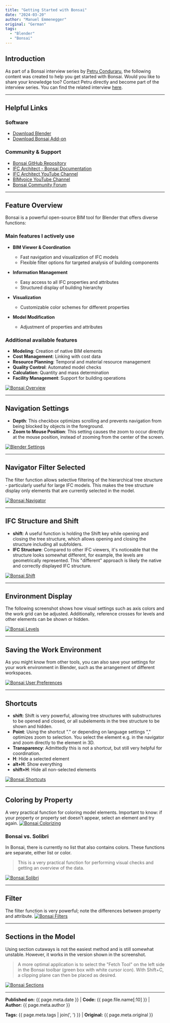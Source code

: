 ```yaml
---
title: "Getting Started with Bonsai"
date: "2024-03-20"
author: "Manuel Emmenegger"
original: "German"
tags:
  - "Blender"
  - "Bonsai"
---
```


## Introduction
As part of a Bonsai interview series by [Petru Conduraru](https://www.linkedin.com/in/petruc/), the following content was created to help you get started with Bonsai. Would you like to share your knowledge too? Contact Petru directly and become part of the interview series.
You can find the related interview [here](https://www.linkedin.com/events/7306208458582757378/about/).

---
## Helpful Links
### Software
- [Download Blender](https://www.blender.org/download/)
- [Download Bonsai Add-on](https://blenderbim.org/download.html)

### Community & Support
- [Bonsai GitHub Repository](https://github.com/IfcOpenShell/IfcOpenShell)
- [IFC Architect - Bonsai Documentation](https://ifcarchitect.com/)
- [IFC Architect YouTube Channel](https://www.youtube.com/@ifcarchitect)
- [BIMvoice YouTube Channel](https://www.youtube.com/@BIMvoice)
- [Bonsai Community Forum](https://community.osarch.org/)

---
## Feature Overview
Bonsai is a powerful open-source BIM tool for Blender that offers diverse functions:

### Main features I actively use

- **BIM Viewer & Coordination**
    - Fast navigation and visualization of IFC models
    - Flexible filter options for targeted analysis of building components

- **Information Management**
    - Easy access to all IFC properties and attributes
    - Structured display of building hierarchy

- **Visualization**
    - Customizable color schemes for different properties

- **Model Modification**
    - Adjustment of properties and attributes

### Additional available features

- **Modeling**: Creation of native BIM elements
- **Cost Management**: Linking with cost data
- **Resource Planning**: Temporal and material resource management
- **Quality Control**: Automated model checks
- **Calculation**: Quantity and mass determination
- **Facility Management**: Support for building operations

[![Bonsai Overview](assets/bo100-1001_01_bonsai-overview.jpg)](assets/bo100-1001_01_bonsai-overview.jpg)

---
## Navigation Settings
- **Depth**: This checkbox optimizes scrolling and prevents navigation from being blocked by objects in the foreground.
- **Zoom to Mouse Position**: This setting causes the zoom to occur directly at the mouse position, instead of zooming from the center of the screen.

[![Blender Settings](assets/bo100-1001_02_bonsai-blender-settings.jpg)](assets/bo100-1001_02_bonsai-blender-settings.jpg)

---
## Navigator Filter Selected
The filter function allows selective filtering of the hierarchical tree structure - particularly useful for large IFC models. This makes the tree structure display only elements that are currently selected in the model.

[![Bonsai Navigator](assets/bo100-1001_03_bonsai-navigator.jpg)](assets/bo100-1001_03_bonsai-navigator.jpg)

---
## IFC Structure and Shift
- **shift**: A useful function is holding the Shift key while opening and closing the tree structure, which allows opening and closing the structure including all subfolders.
- **IFC Structure**: Compared to other IFC viewers, it's noticeable that the structure looks somewhat different, for example, the levels are geometrically represented. This "different" approach is likely the native and correctly displayed IFC structure.

[![Bonsai Shift](assets/bo100-1001_04_bonsai-shift.jpg)](assets/bo100-1001_04_bonsai-shift.jpg)

---
## Environment Display
The following screenshot shows how visual settings such as axis colors and the work grid can be adjusted. Additionally, reference crosses for levels and other elements can be shown or hidden.

[![Bonsai Levels](assets/bo100-1001_05_bonsai-levels.jpg)](assets/bo100-1001_05_bonsai-levels.jpg)

---
## Saving the Work Environment
As you might know from other tools, you can also save your settings for your work environment in Blender, such as the arrangement of different workspaces.

[![Bonsai User Preferences](assets/bo100-1001_06_bonsai-userpref.jpg)](assets/bo100-1001_06_bonsai-userpref.jpg)

---
## Shortcuts
- **shift**: Shift is very powerful, allowing tree structures with substructures to be opened and closed, or all subelements in the tree structure to be shown and hidden.
- **Point**: Using the shortcut "." or depending on language settings "," optimizes zoom to selection. You select the element e.g. in the navigator and zoom directly to the element in 3D.
- **Transparency**: Admittedly this is not a shortcut, but still very helpful for coordination.
- **H**: Hide a selected element
- **alt+H**: Show everything
- **shift+H**: Hide all non-selected elements

[![Bonsai Shortcuts](assets/bo100-1001_07_bonsai-shortcuts.jpg)](assets/bo100-1001_07_bonsai-shortcuts.jpg)

---
## Coloring by Property
A very practical function for coloring model elements. Important to know: if your property or property set doesn't appear, select an element and try again.
[![Bonsai Colorizing](assets/bo100-1001_08_bonsai-colorizing.jpg)](assets/bo100-1001_08_bonsai-colorizing.jpg)

### Bonsai vs. Solibri
In Bonsai, there is currently no list that also contains colors. These functions are separate, either list or color.
> This is a very practical function for performing visual checks and getting an overview of the data.

[![Bonsai Solibri](assets/bo100-1001_09_bonsai-solibri.jpg)](assets/bo100-1001_09_bonsai-solibri.jpg)

---
## Filter
The filter function is very powerful; note the differences between property and attribute.
[![Bonsai Filters](assets/bo100-1001_10_bonsai-filters.jpg)](assets/bo100-1001_10_bonsai-filters.jpg)

---
## Sections in the Model
Using section cutaways is not the easiest method and is still somewhat unstable. However, it works in the version shown in the screenshot.
> A more optimal application is to select the "Fetch Tool" on the left side in the Bonsai toolbar (green box with white cursor icon). With Shift+C, a clipping plane can then be placed as desired.

[![Bonsai Sections](assets/bo100-1001_11_bonsai-sections.jpg)](assets/bo100-1001_11_bonsai-sections.jpg)


---
**Published on:** {{ page.meta.date }} | **Code:** {{ page.file.name[:10] }}  | **Author:** {{ page.meta.author }}

**Tags:** {{ page.meta.tags | join(', ') }} | **Original:** {{ page.meta.original }}